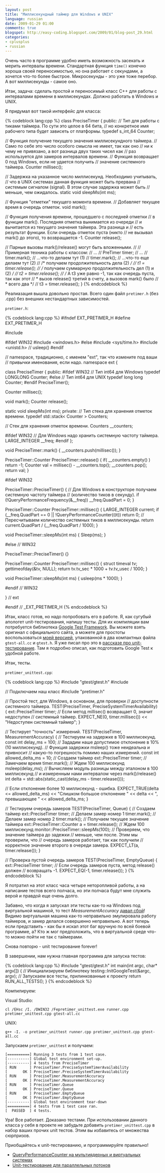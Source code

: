 ```yaml
---
layout: post
title: "Миллисекундный таймер для Windows и UNIX"
language: russian
date: 2009-01-29 01:00
comments: true
blogspot: http://easy-coding.blogspot.com/2009/01/blog-post_29.html
categories:
- cplusplus
- russian
---
```

Очень часто в программе удобно иметь возможность засекать и мерить интервалы времени. Стандартная функция `time()` конечно хороша своей переносимостью, но она работает с секундами, а хочется что-то более быстрое. Микросекунды - это уже тоже перебор. А вот миллисекунды - самое оно.

Итак, задача: сделать простой и переносимый класс C++ для работы с интервалами времени в миллисекундах. Должно работать в Windows и UNIX.

Я придумал вот такой интерфейс для класса:

{% codeblock lang:cpp %}
class PreciseTimer {
public:
  // Тип для работы с тиками таймера. По сути это целое в 64 бита,
  // но конкретное имя рабочего типа будет зависеть от платформы.
  typedef s_int_64 Counter;

  // Функция получение текущего значения миллисекундного таймера.
  // Само по себе это число особого смысла не имеет, так как оно
  // ни к чему не привязано, а вот разница двух таких чисел как 
  // раз используется для замеров интервалов времени.
  // Функция возвращает 0 под Windows, если не удается получить
  // значение системного таймера.
  Counter millisec();

  // Задержка на указанное число миллисекунд. Необходимо учитывать,
  // что в UNIX системах данная функция может быть прервана
  // системым сигналом (signal). В этом случае задержка может быть
  // меньше, чем ожидалось.
  static void sleepMs(int ms);

  // Функция "отметки" текущего момента времени.
  // Добавляет текущее время в очередь отметок.
  void mark();

  // Функция получения времени, прошедшего с последней отметки
  // в функции mark(). Последняя отметка вынимается из очереди
  // и вычитается из текущего значения таймера. Эта разница и
  // есть результат функции. Если очередь отметок пуста (никто
  // не вызывал mark() до этого), то возвращается -1.
  Counter release();

  // Парные вызовы mark()/release() могут быть вложенными.
  //
  // Примерная техника работы с классом:
  // ...
  // PreTimer timer;
  // ...
  // timer.mark();
  // ...что-то делаем тут (1)
  // timer.mark();
  // ...что-то еще делаем тут (2)
  // /* получаем продолжительность дела (2) */
  // t1 = timer.release(); 
  // /* получаем суммарную продолжительность дел (1) и (2) */
  // t2 = timer.release();
  // /* А t3 уже равно -1, так как очередь пуста, так как этот
  //  * вызов release() третий в счету, а вызовов mark() было
  //  * всего два */
  // t3 = timer.release();
}
{% endcodeblock %}

Реалиазация вышла довольно простая. Всего один файл `pretimer.h` (без .cpp) без внешних нестандартных зависимостей.

`pretimer.h`:

{% codeblock lang:cpp %}
#ifndef EXT_PRETIMER_H
#define EXT_PRETIMER_H

#include <stack>

#ifdef WIN32
#include <windows.h>
#else
#include <sys/time.h>
#include <unistd.h>    // usleep()
#endif

// namespace, традиционно, с именем "ext", так что измените под ваши
// привычки именования, если надо.
namespace ext {

class PreciseTimer {
public:
#ifdef WIN32
  // Тип int64 для Windows
  typedef LONGLONG Counter;
#else
  // Тип int64 для UNIX
  typedef long long Counter;
#endif
  PreciseTimer();

  Counter millisec();

  void mark();
  Counter release();

  static void sleepMs(int ms);
private:
  // Тип стека для хранения отметок времени.
  typedef std::stack< Counter > Counters;

  // Стек для хранения отметок времени.
  Counters __counters;

#ifdef WIN32
  // Для Windows надо хранить системную частоту таймера.
  LARGE_INTEGER __freq;
#endif
};

void PreciseTimer::mark() {
  __counters.push(millisec());
}

PreciseTimer::Counter PreciseTimer::release() {
  if( __counters.empty() ) return -1;
  Counter val = millisec() - __counters.top();
  __counters.pop();
  return val;
}

#ifdef WIN32

PreciseTimer::PreciseTimer() {
  // Для Windows в конструкторе получаем системную частоту таймера
  // (количество тиков в секунду).
  if (!QueryPerformanceFrequency(&__freq))
    __freq.QuadPart = 0;
}

PreciseTimer::Counter PreciseTimer::millisec() {
  LARGE_INTEGER current;
  if (__freq.QuadPart == 0 || !QueryPerformanceCounter(¤t)) 
    return 0;
  // Пересчитываем количество системных тиков в миллисекунды.
  return current.QuadPart / (__freq.QuadPart / 1000);
}

void PreciseTimer::sleepMs(int ms) {
  Sleep(ms);
}

#else // WIN32

PreciseTimer::PreciseTimer() {}

PreciseTimer::Counter PreciseTimer::millisec() {
  struct timeval tv;
  gettimeofday(&tv, NULL);
  return tv.tv_sec * 1000 + tv.tv_usec / 1000;
}

void PreciseTimer::sleepMs(int ms) {
  usleep(ms * 1000);
}

#endif // WIN32

} // ext

#endif // _EXT_PRETIMER_H
{% endcodeblock %}

Итак, класс готов, но надо попробовать его в работе. Я, как сугубый апологет unit-тестирования, напишу тесты. Для их компиляции вам потребуется библиотека [Google Test Framework][]. Вы можете взять оригинал с официального сайта, а можете для простоты воспользоваться [моей версией][GoogleTest 1.2.1], упакованной в два компактных файла `gtest-all.cc` и `gtest.h`. Я уже писал про это в [рассказе про unit-тестирование][Unit-тестирование для параллельных потоков]. Там я подробно описал, как подготовить Google Test к удобной работе.

[Google Test Framework]: http://code.google.com/p/googletest/
[GoogleTest 1.2.1]: /downloads/gtest-amalgamation-1.2.1.zip

Итак, тесты.

`pretimer_unittest.cpp`:

{% codeblock lang:cpp %}
#include "gtest/gtest.h"
#include <cstdlib>

// Подключаем наш класс
#include "pretimer.h"

// Простой тест, для Windows, в основном, для проверки
// доступности системного таймера.
TEST(PreciseTimer, PreciseSystemTimerAvailability) {
  ext::PreciseTimer timer;
  // Если метод millisec() возвращает 0, значит недоступен
  // системный таймер.
  EXPECT_NE(0, timer.millisec()) << "Недоступен системный таймер";
}

// Тестирует "точность" измерений.
TEST(PreciseTimer, MeasurementAccuracy) {
  // Тестируем на задержке в 100 миллисекунд.
  const int delay_ms = 100;
  // Зададим наше допустимое отклонение в 10% (10 миллисекунд).
  // Функция задержки msleep() тоже неидеальна и привносит
  // какую-то погрешность помимо наших измерений.
  const int allowed_delta_ms = 10;
  // Создаем таймер
  ext::PreciseTimer timer;
  // Замечаем время
  timer.mark();
  // Ждем 100 миллисекунд
  msleep(delay_ms);
  // Вычисляем модуль разницы между эталоном в 100 миллисекунд
  // и измеренным нами интервалом через mark()/release()
  int delta = std::abs(static_cast<int>(delay_ms - timer.release()));

  // Если отклонение более 10 миллисекунд - ошибка.
  EXPECT_TRUE(delta <= allowed_delta_ms) 
    << "Слишком большое отклонение " << delta << ", превышающее " << allowed_delta_ms;
}

// Тестируем очередь замеров
TEST(PreciseTimer, Queue) {
  // Создаем таймер
  ext::PreciseTimer timer;
  // Делаем замер номер 1
  timer.mark();
  // Делаем замер номер 2
  timer.mark();
  // Получаем текущее значение таймера
  ext::PreciseTimer::Counter a = timer.release();
  // Ждем 100 миллисекунд
  monitor::PreciseTimer::sleepMs(100);
  // Проверяем, что значение таймера до задежки
  // меньше, чем после. Этим мы проверили, что
  // очередь замеров работает, так как получили 
  // корректное значение второго в очереди замера.
  EXPECT_LT(a, timer.release());
}

// Проверка пустой очередь замеров
TEST(PreciseTimer, EmptyQueue) {
  ext::PreciseTimer timer;
  // Если очередь замеров пуста, метод release() должен
  // возвращать -1.
  EXPECT_EQ(-1, timer.release());
}
{% endcodeblock %}

Я потратил на этот класс часа четыре неторопливой работы, а на написание тестов всего полчаса, но эти полчаса будут мне служить верой и правдой еще очень долго.

Забавно, что когда я запускал эти тесты как-то на Windows под виртуальной машиной, то тест *MeasurementAccuracy* [давал сбой][QueryPerformanceCounter на мультиядерных и виртуальных системах]! Видимо виртуальная машина как-то неправильно эмулировала работу таймеров, и замер делался совершенно неправильно. А вот теперь если представить - как бы я искал этот баг вручную по всей боевой программе, а? Кто ж мог предположить, что в виртуальной среде что-то можно пойти не так с таймерами.

Снова повторю - unit тестирование forever!

В завершении, нам нужна главная программа для запуска тестов:

{% codeblock lang:cpp %}
#include "gtest/gtest.h"
int main(int argc, char* argv[]) {
  // Инициализируем библиотеку
  testing::InitGoogleTest(&argc, argv);
  // Запускаем все тесты, прилинкованные к проекту
  return RUN_ALL_TESTS();
}
{% endcodeblock %}

Компилируем:

Visual Studio:

    cl /EHsc /I. /DWIN32 /Fepretimer_unittest.exe runner.cpp pretimer_unittest.cpp gtest-all.cc

UNIX:

    g++ -I. -o pretimer_unittest runner.cpp pretimer_unittest.cpp gtest-all.cc

Запускаем `pretimer_unittest` и получаем:

    [==========] Running 3 tests from 1 test case.
    [----------] Global test environment set-up.
    [----------] 4 tests from PreciseTimer
    [ RUN      ] PreciseTimer.PreciseSystemTimerAvailability
    [       OK ] PreciseTimer.PreciseSystemTimerAvailability
    [ RUN      ] PreciseTimer.MeasurementAccuracy
    [       OK ] PreciseTimer.MeasurementAccuracy
    [ RUN      ] PreciseTimer.Queue
    [       OK ] PreciseTimer.Queue
    [ RUN      ] PreciseTimer.EmptyQueue
    [       OK ] PreciseTimer.EmptyQueue
    [----------] Global test environment tear-down
    [==========] 4 tests from 1 test case ran.
    [  PASSED  ] 4 tests.

Ура! Все работает. Доказано тестами. При использовании данного класса у себя в проекте не забудьте добавить `pretimer_unittest.cpp` в набор ваших прочих unit тестов. Этим вы избавитесь от множества сюрпризов.

Приобщайтесь к unit-тестированию, и программируйте правильно!

* [QueryPerformanceCounter на мультиядерных и виртуальных системах][]
* [Unit-тестирование для параллельных потоков][]

[QueryPerformanceCounter на мультиядерных и виртуальных системах]: /blog/russian/2009/03/05/queryperformancecounter-on-multicore-and-virtual-systems/
[Unit-тестирование для параллельных потоков]: /blog/russian/2009/01/28/unit-testing-concurrent-threads/

